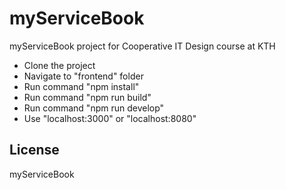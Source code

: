 # myServiceBook

myServiceBook project for Cooperative IT Design course at KTH
  - Clone the project
  - Navigate to "frontend" folder
  - Run command "npm install"
  - Run command "npm run build"
  - Run command "npm run develop"
  - Use "localhost:3000" or "localhost:8080"


License
----
myServiceBook
